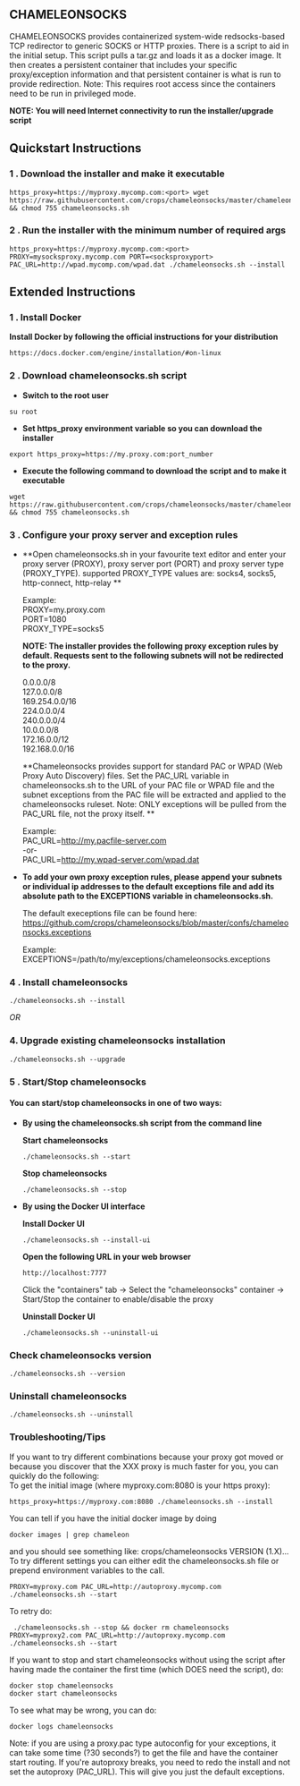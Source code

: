 ## CHAMELEONSOCKS

CHAMELEONSOCKS provides containerized system-wide redsocks-based TCP redirector to generic SOCKS or HTTP proxies.  There is a script to aid in the initial setup.  This script pulls a tar.gz and loads it as a docker image. It then creates a persistent container that includes your specific proxy/exception information and that persistent container is what is run to provide redirection. Note: This requires root access since the containers need to be run in privileged mode.

**NOTE: You will need Internet connectivity to run the installer/upgrade script**
##  Quickstart Instructions

### 1 . Download the installer and make it executable

```
https_proxy=https://myproxy.mycomp.com:<port> wget https://raw.githubusercontent.com/crops/chameleonsocks/master/chameleonsocks.sh && chmod 755 chameleonsocks.sh
```
### 2 . Run the installer with the minimum number of required args

```
https_proxy=https://myproxy.mycomp.com:<port> PROXY=mysocksproxy.mycomp.com PORT=<socksproxyport> PAC_URL=http://wpad.mycomp.com/wpad.dat ./chameleonsocks.sh --install
```


## Extended Instructions
###  1 . Install Docker

**Install Docker by following the official instructions for your distribution**

```
https://docs.docker.com/engine/installation/#on-linux
```

###  2 . Download chameleonsocks.sh script

* **Switch to the root user**

```
su root
```

* **Set https_proxy environment variable so you can download the installer**

```
export https_proxy=https://my.proxy.com:port_number
```


* **Execute the following command to download the script and to make it executable**

```
wget https://raw.githubusercontent.com/crops/chameleonsocks/master/chameleonsocks.sh && chmod 755 chameleonsocks.sh
```

###  3 . Configure your proxy server and exception rules

* **Open chameleonsocks.sh in your favourite text editor and enter your proxy server (PROXY), proxy server port (PORT) and proxy server type (PROXY_TYPE). supported PROXY_TYPE values are: socks4, socks5, http-connect, http-relay **

  Example:<br>
  PROXY=my.proxy.com<br>
  PORT=1080<br>
  PROXY_TYPE=socks5

  **NOTE: The installer provides the following proxy exception rules by default. Requests sent to the following subnets will not
  be redirected to the proxy.**

  0.0.0.0/8<br>
  127.0.0.0/8<br>
  169.254.0.0/16<br>
  224.0.0.0/4<br>
  240.0.0.0/4<br>
  10.0.0.0/8<br>
  172.16.0.0/12<br>
  192.168.0.0/16<br>

  **Chameleonsocks provides support for standard PAC or WPAD (Web Proxy Auto Discovery) files. Set the PAC_URL variable in chameleonsocks.sh to the URL of your PAC file or WPAD file and the subnet exceptions from the PAC file will be extracted and applied to the chameleonsocks ruleset.  Note: ONLY exceptions will be pulled from the PAC_URL file, not the proxy itself. **

  Example:<br>
  PAC_URL=http://my.pacfile-server.com<br>
-or-<br>
  PAC_URL=http://my.wpad-server.com/wpad.dat<br>

* **To add your own proxy exception rules, please append your subnets or individual ip addresses to the default exceptions file
and add its absolute path to the EXCEPTIONS variable in chameleonsocks.sh.**

  The default execeptions file can be found here:
  https://github.com/crops/chameleonsocks/blob/master/confs/chameleonsocks.exceptions

  Example:<br>
  EXCEPTIONS=/path/to/my/exceptions/chameleonsocks.exceptions

###  4 . Install chameleonsocks
```
./chameleonsocks.sh --install
```

*OR*

###  4. Upgrade existing chameleonsocks installation  ##

```
./chameleonsocks.sh --upgrade
```

### 5 . **Start/Stop chameleonsocks**

#### **You can start/stop chameleonsocks in one of two ways:**

* **By using the chameleonsocks.sh script from the command line**

  **Start chameleonsocks**
  ```
  ./chameleonsocks.sh --start
  ```

  **Stop chameleonsocks**
  ```
  ./chameleonsocks.sh --stop
  ```

* **By using the Docker UI interface**

  **Install Docker UI**
  ```
  ./chameleonsocks.sh --install-ui
  ```

  **Open the following URL in your web browser**

  ```
  http://localhost:7777
  ```

  Click the "containers" tab -> Select the "chameleonsocks" container -> Start/Stop the container to enable/disable the proxy

  **Uninstall Docker UI**

  ```
  ./chameleonsocks.sh --uninstall-ui
  ```

### **Check chameleonsocks version**

```
./chameleonsocks.sh --version
```

### **Uninstall chameleonsocks**
```
./chameleonsocks.sh --uninstall
```
### **Troubleshooting/Tips**
If you want to try different combinations because your proxy got moved
or because you discover that the XXX proxy is much faster for you,
you can quickly do the following:<br>
To get the initial image (where myproxy.com:8080 is your https proxy):<br>
```
https_proxy=https://myproxy.com:8080 ./chameleonsocks.sh --install
```
You can tell if you have the initial docker image by doing
```
docker images | grep chameleon
```
and you should see something like: crops/chameleonsocks  VERSION (1.X)...<br>
To try different settings you can either edit the chameleonsocks.sh file or prepend environment variables to the call.
```
PROXY=myproxy.com PAC_URL=http://autoproxy.mycomp.com ./chameleonsocks.sh --start
```
To retry do:
```
 ./chameleonsocks.sh --stop && docker rm chameleonsocks
PROXY=myproxy2.com PAC_URL=http://autoproxy.mycomp.com ./chameleonsocks.sh --start
```
If you want to stop and start chameleonsocks without using the script after having made the container
the first time (which DOES need the script), do:
```
docker stop chameleonsocks
docker start chameleonsocks
```
To see what may be wrong, you can do:
```
docker logs chameleonsocks
```
Note: if you are using a proxy.pac type autoconfig for your exceptions, it can take some time
(?30 seconds?) to get the file and have the container start routing.  If you're autoproxy breaks,
you need to redo the install and not set the autoproxy (PAC_URL).  This will give you just the
default exceptions.
